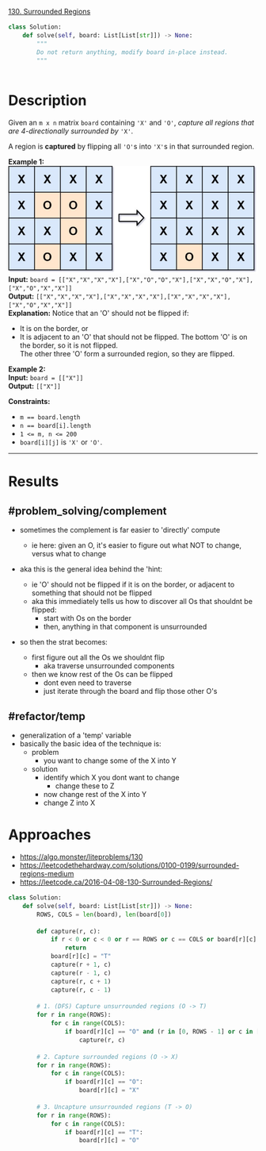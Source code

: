 [130. Surrounded Regions](https://leetcode.com/problems/surrounded-regions/)

```python
class Solution:
    def solve(self, board: List[List[str]]) -> None:
        """
        Do not return anything, modify board in-place instead.
        """
        
```

# Description

Given an `m x n` matrix `board` containing `'X'` and `'O'`, _capture all regions that are 4-directionally surrounded by_ `'X'`.

A region is **captured** by flipping all `'O'`s into `'X'`s in that surrounded region.

**Example 1:**  
![](!assets/attachments/Pasted%20image%2020240417153324.png)  
**Input:** `board = [["X","X","X","X"],["X","O","O","X"],["X","X","O","X"],["X","O","X","X"]]`  
**Output:** `[["X","X","X","X"],["X","X","X","X"],["X","X","X","X"],["X","O","X","X"]]`  
**Explanation:** Notice that an 'O' should not be flipped if:  
- It is on the border, or
- It is adjacent to an 'O' that should not be flipped.
The bottom 'O' is on the border, so it is not flipped.  
The other three 'O' form a surrounded region, so they are flipped.  

**Example 2:**  
**Input:** `board = [["X"]]`  
**Output:** `[["X"]]`

**Constraints:**
- `m == board.length`
- `n == board[i].length`
- `1 <= m, n <= 200`
- `board[i][j]` is `'X'` or `'O'`.

---




# Results


## #problem_solving/complement
- sometimes the complement is far easier to 'directly' compute
	- ie here: given an O, it's easier to figure out what NOT to change, versus what to change



- aka this is the general idea behind the 'hint:
	- ie 'O' should not be flipped if it is on the border, or adjacent to something that should not be flipped
	- aka this immediately tells us how to discover all Os that shouldnt be flipped:
		- start with Os on the border
		- then, anything in that component is unsurrounded


- so then the strat becomes:
	- first figure out all the Os we shouldnt flip
		- aka traverse unsurrounded components
	- then we know rest of the Os can be flipped
		- dont even need to traverse
		- just iterate through the board and flip those other O's


## #refactor/temp
- generalization of a 'temp' variable
- basically the basic idea of the technique is:
	- problem
		- you want to change some of the X into Y
	- solution
		- identify which X you dont want to change
			- change these to Z
		- now change rest of the X into Y
		- change Z into X







# Approaches



- https://algo.monster/liteproblems/130
- https://leetcodethehardway.com/solutions/0100-0199/surrounded-regions-medium
- https://leetcode.ca/2016-04-08-130-Surrounded-Regions/



```python
class Solution:
    def solve(self, board: List[List[str]]) -> None:
        ROWS, COLS = len(board), len(board[0])

        def capture(r, c):
            if r < 0 or c < 0 or r == ROWS or c == COLS or board[r][c] != "O":
                return
            board[r][c] = "T"
            capture(r + 1, c)
            capture(r - 1, c)
            capture(r, c + 1)
            capture(r, c - 1)

        # 1. (DFS) Capture unsurrounded regions (O -> T)
        for r in range(ROWS):
            for c in range(COLS):
                if board[r][c] == "O" and (r in [0, ROWS - 1] or c in [0, COLS - 1]):
                    capture(r, c)

        # 2. Capture surrounded regions (O -> X)
        for r in range(ROWS):
            for c in range(COLS):
                if board[r][c] == "O":
                    board[r][c] = "X"

        # 3. Uncapture unsurrounded regions (T -> O)
        for r in range(ROWS):
            for c in range(COLS):
                if board[r][c] == "T":
                    board[r][c] = "O"

```